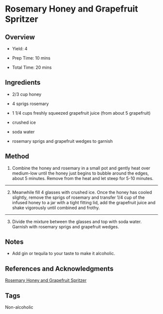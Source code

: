 # Rosemary Honey and Grapefruit Spritzer

## Overview

- Yield: 4

- Prep Time: 10 mins

- Total Time: 20 mins

## Ingredients

- 2/3 cup honey

- 4 sprigs rosemary

- 1 1/4 cups freshly squeezed grapefruit juice (from about 5 grapefruit)

- crushed ice

- soda water

- rosemary sprigs and grapefruit wedges to garnish

## Method

1. Combine the honey and rosemary in a small pot and gently heat over medium-low until the honey just begins to bubble around the edges, about 5 minutes. Remove from the heat and let steep for 5-10 minutes.
---
2. Meanwhile fill 4 glasses with crushed ice. Once the honey has cooled slightly, remove the sprigs of rosemary and transfer 1/4 cup of the infused honey to a jar with a tight fitting lid, add the grapefruit juice and shake vigorously until combined and frothy.
---
3. Divide the mixture between the glasses and top with soda water. Garnish with rosemary sprigs and grapefruit wedges.

## Notes

- Add gin or tequila to your taste to make it alcoholic.

## References and Acknowledgments

[Rosemary Honey and Grapefruit Spritzer](https://tendingthetable.com/2017/02/08/rosemary-honey-and-grapefruit-spritzer/)

## Tags

Non-alcoholic
